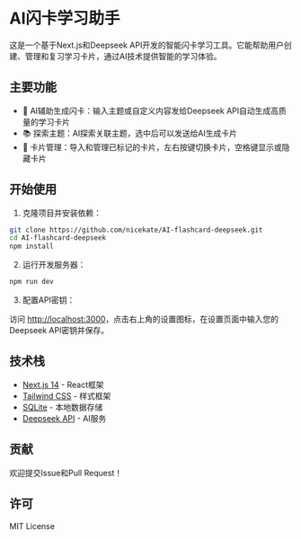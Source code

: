 # AI闪卡学习助手

这是一个基于Next.js和Deepseek API开发的智能闪卡学习工具。它能帮助用户创建、管理和复习学习卡片，通过AI技术提供智能的学习体验。

## 主要功能

- 🤖 AI辅助生成闪卡：输入主题或自定义内容发给Deepseek API自动生成高质量的学习卡片
- 📚 探索主题：AI探索关联主题，选中后可以发送给AI生成卡片
- 📝 卡片管理：导入和管理已标记的卡片，左右按键切换卡片，空格键显示或隐藏卡片

## 开始使用

1. 克隆项目并安装依赖：

```bash
git clone https://github.com/nicekate/AI-flashcard-deepseek.git
cd AI-flashcard-deepseek
npm install
```

2. 运行开发服务器：

```bash
npm run dev
```

3. 配置API密钥：

访问 [http://localhost:3000](http://localhost:3000)，点击右上角的设置图标，在设置页面中输入您的Deepseek API密钥并保存。

## 技术栈

- [Next.js 14](https://nextjs.org/) - React框架
- [Tailwind CSS](https://tailwindcss.com/) - 样式框架
- [SQLite](https://www.sqlite.org/) - 本地数据存储
- [Deepseek API](https://www.deepseek.com/) - AI服务

## 贡献

欢迎提交Issue和Pull Request！

## 许可

MIT License
